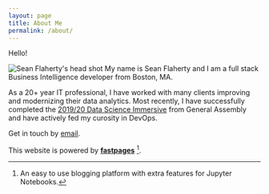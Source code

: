 ```yaml
---
layout: page
title: About Me
permalink: /about/
---
```


Hello!

![Sean Flaherty's head shot]({{site.baseurl}}/images/me_pxpro.png#right)
My name is Sean Flaherty and I am a full stack Business Intelligence developer from Boston, MA. 

As a 20+ year IT professional, I have worked with many clients improving and modernizing their data analytics. Most recently, I have successfully completed the [2019/20 Data Science Immersive](https://generalassemb.ly/education/data-science-immersive/boston) from General Assembly and have actively fed my curosity in DevOps. 


Get in touch by [email](https://app.99inbound.com/f/61e3b206-ec85-4730-abd5-6590b9c9d238).


This website is powered by **[fastpages](https://github.com/fastai/fastpages)** [^1].



[^1]:An easy to use blogging platform with extra features for Jupyter Notebooks.
